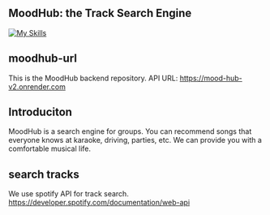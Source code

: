 ## MoodHub: the Track Search Engine
[![My Skills](https://skillicons.dev/icons?i=python,fastapi,redis,mongodb,graphql,ts,react,next,tailwind,vercel,redner)](https://skillicons.dev)

## moodhub-url
This is the MoodHub backend repository.
API URL: https://mood-hub-v2.onrender.com

## Introduciton
MoodHub is a search engine for groups. You can recommend songs that everyone knows at karaoke, driving, parties, etc.
We can provide you with a comfortable musical life.

## search tracks
We use spotify API for track search.
https://developer.spotify.com/documentation/web-api

